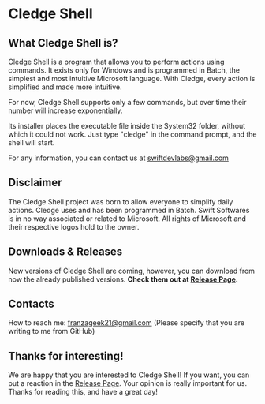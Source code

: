# Cledge Shell

##  What Cledge Shell is?
  Cledge Shell is a program that allows you to perform actions using commands. It exists only for Windows and is programmed in Batch, the simplest and most intuitive Microsoft language. With Cledge, every action is simplified and made more intuitive.

For now, Cledge Shell supports only a few commands, but over time their number will increase exponentially.

Its installer places the executable file inside the System32 folder, without which it could not work. Just type "cledge" in the command prompt, and the shell will start.

For any information, you can contact us at swiftdevlabs@gmail.com

## Disclaimer
The Cledge Shell project was born to allow everyone to simplify daily actions. Cledge uses and has been programmed in Batch.
Swift Softwares is in no way associated or related to Microsoft. All rights of Microsoft and their respective logos hold to the owner.

## Downloads & Releases 
New versions of Cledge Shell are coming, however, you can download from now the already published versions.
**Check them out at  <a href="https://github.com/franzageek/Cledge-Shell/releases">Release Page</a>.**

## Contacts

How to reach me: franzageek21@gmail.com (Please specify that you are writing to me from GitHub)

## Thanks for interesting!

We are happy that you are interested to Cledge Shell!
If you want, you can put a reaction in the <a href="https://github.com/franzageek/Cledge-Shell/releases">Release Page</a>.
Your opinion is really important for us.
Thanks for reading this, and have a great day!
